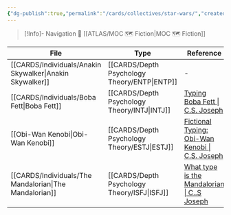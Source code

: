 ```yaml
---
{"dg-publish":true,"permalink":"/cards/collectives/star-wars/","created":"2022-12-13T22:16:55.809+01:00","updated":"2023-04-21T11:52:02.028+02:00"}
---
```


> [!Info]- Navigation 💠
> [[ATLAS/MOC 🗺️ Fiction\|MOC 🗺️ Fiction]] 

| File                                                        | Type                                            | Reference                                                                                                 |
| ----------------------------------------------------------- | ----------------------------------------------- | --------------------------------------------------------------------------------------------------------- |
| [[CARDS/Individuals/Anakin Skywalker\|Anakin Skywalker]] | [[CARDS/Depth Psychology Theory/ENTP\|ENTP]] | \-                                                                                                        |
| [[CARDS/Individuals/Boba Fett\|Boba Fett]]               | [[CARDS/Depth Psychology Theory/INTJ\|INTJ]] | [Typing Boba Fett \| C.S. Joseph](https://csjoseph.life/typing-boba-fett/)                                |
| [[Obi-Wan Kenobi\|Obi-Wan Kenobi]]                       | [[CARDS/Depth Psychology Theory/ESTJ\|ESTJ]] | [Fictional Typing: Obi-Wan Kenobi \| C.S. Joseph](https://csjoseph.life/fictional-typing-obi-wan-kenobi/) |
| [[CARDS/Individuals/The Mandalorian\|The Mandalorian]]   | [[CARDS/Depth Psychology Theory/ISFJ\|ISFJ]] | [What type is the Mandalorian \| C..S Joseph](https://csjoseph.life/what-type-is-the-mandalorian/)        |



